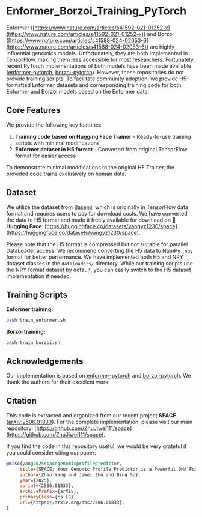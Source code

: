 # Enformer_Borzoi_Training_PyTorch

Enformer ([https://www.nature.com/articles/s41592-021-01252-x](https://www.nature.com/articles/s41592-021-01252-x)) and Borzoi ([https://www.nature.com/articles/s41588-024-02053-6](https://www.nature.com/articles/s41588-024-02053-6)) are highly influential genomics models. Unfortunately, they are both implemented in TensorFlow, making them less accessible for most researchers. Fortunately, recent PyTorch implementations of both models have been made available ([enformer-pytorch](https://github.com/lucidrains/enformer-pytorch), [borzoi-pytorch](https://github.com/johahi/borzoi-pytorch/tree/main)). However, these repositories do not provide training scripts. To facilitate community adoption, we provide H5-formatted Enformer datasets and corresponding training code for both Enformer and Borzoi models based on the Enformer data.

## Core Features

We provide the following key features:

1. **Training code based on Hugging Face Trainer** - Ready-to-use training scripts with minimal modifications
2. **Enformer dataset in H5 format** - Converted from original TensorFlow format for easier access

To demonstrate minimal modifications to the original HF Trainer, the provided code trains exclusively on human data.

## Dataset

We utilize the dataset from [Basenji](https://console.cloud.google.com/storage/browser/basenji_barnyard), which is originally in TensorFlow data format and requires users to pay for download costs. We have converted the data to H5 format and made it freely available for download on 🤗 **Hugging Face**: [https://huggingface.co/datasets/yangyz1230/space](https://huggingface.co/datasets/yangyz1230/space).

Please note that the H5 format is compressed but not suitable for parallel DataLoader access. We recommend converting the H5 data to NumPy `.npy` format for better performance. We have implemented both H5 and NPY dataset classes in the `dataloaders/` directory. While our training scripts use the NPY format dataset by default, you can easily switch to the H5 dataset implementation if needed.

## Training Scripts

**Enformer training:**
```bash
bash train_enformer.sh
```
**Borzoi training:**
```
bash train_borzoi.sh
```

## Acknowledgements

Our implementation is based on [enformer-pytorch](https://github.com/lucidrains/enformer-pytorch) and [borzoi-pytorch](https://github.com/johahi/borzoi-pytorch). We thank the authors for their excellent work.

## Citation

This code is extracted and organized from our recent project **SPACE** ([arXiv:2506.01833](https://arxiv.org/abs/2506.01833)). For the complete implementation, please visit our main repository: [https://github.com/ZhuJiwei111/space](https://github.com/ZhuJiwei111/space).

If you find the code in this repository useful, we would be very grateful if you could consider citing our paper:

```bibtex
@misc{yang2025spacegenomicprofilepredictor,
     title={SPACE: Your Genomic Profile Predictor is a Powerful DNA Foundation Model}, 
     author={Zhao Yang and Jiwei Zhu and Bing Su},
     year={2025},
     eprint={2506.01833},
     archivePrefix={arXiv},
     primaryClass={cs.LG},
     url={https://arxiv.org/abs/2506.01833}, 
}
```
